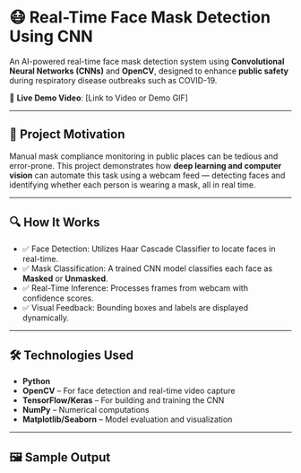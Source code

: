 # 😷 Real-Time Face Mask Detection Using CNN

An AI-powered real-time face mask detection system using **Convolutional Neural Networks (CNNs)** and **OpenCV**, designed to enhance **public safety** during respiratory disease outbreaks such as COVID-19.

🔗 **Live Demo Video**: [Link to Video or Demo GIF]

---

## 🧠 Project Motivation

Manual mask compliance monitoring in public places can be tedious and error-prone. This project demonstrates how **deep learning and computer vision** can automate this task using a webcam feed — detecting faces and identifying whether each person is wearing a mask, all in real time.

---

## 🔍 How It Works

- ✅ Face Detection: Utilizes Haar Cascade Classifier to locate faces in real-time.
- ✅ Mask Classification: A trained CNN model classifies each face as **Masked** or **Unmasked**.
- ✅ Real-Time Inference: Processes frames from webcam with confidence scores.
- ✅ Visual Feedback: Bounding boxes and labels are displayed dynamically.

---

## 🛠️ Technologies Used

- **Python**
- **OpenCV** – For face detection and real-time video capture
- **TensorFlow/Keras** – For building and training the CNN
- **NumPy** – Numerical computations
- **Matplotlib/Seaborn** – Model evaluation and visualization

---

## 🖼️ Sample Output

